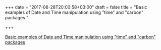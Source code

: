 +++
date = "2017-08-28T20:00:58+03:00"
draft = false
title = "Basic examples of Date and Time manipulation using "time" and "carbon" packages  "

+++

<p><a href="http://www.golangprograms.com/golang/date-time/">Basic examples of Date and Time manipulation using "time" and "carbon" packages  </a></p>